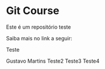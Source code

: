 # Git Course

Este é um repositório teste

Saiba mais no link a seguir:

Teste

Gustavo Martins 
Teste2
Teste3
Teste4
